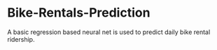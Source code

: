# Bike-Rentals-Prediction
A basic regression based neural net is used to predict daily bike rental ridership.
